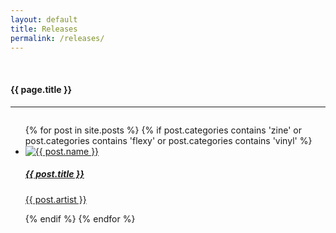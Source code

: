 ```yaml
---
layout: default
title: Releases
permalink: /releases/
---
```


<div class="fullWidth">
	<br>
  	<h4 class="text-center">{{ page.title }}</h4>
  	<hr>
	<div class="small-12 columns">
		<div class="small-12 columns">
	    	<ul class="small-block-grid-1 medium-block-grid-3 large-block-grid-4">
		      {% for post in site.posts %}
				{% if post.categories contains 'zine' or post.categories contains 'flexy' or post.categories contains 'vinyl' %}
			        <li>
			          <a href="{{ post.url | prepend: site.baseurl }}">
			          	  <img class="th" src="/img/{{ post.image }}" alt="{{ post.name }}"/>
				          <h5>{{ post.title }}</h5>
				          <p>{{ post.artist }}</p>  
			          </a>
			        </li> 
		   		{% endif %}   
		      {% endfor %}
		    </ul>
		</div>
    </div>
</div>